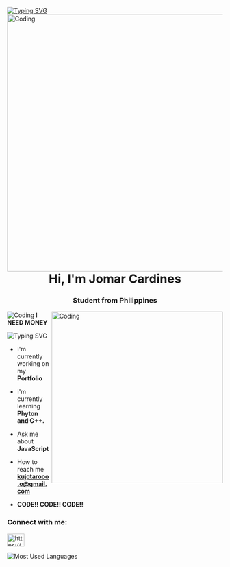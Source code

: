[![Typing SVG](https://readme-typing-svg.demolab.com?font=Fira+Code&weight=600&duration=3000&pause=680&center=true&vCenter=true&width=435&lines=The+sorrowful+gust+of+wind;that+blew+right+between+you+and+me)](https://git.io/typing-svg)
<img align ="right" alt="Coding" width="600" src="main-qimg-eae18a1695273082d5e532ed2358365a (1).gif">



<h1 align="center">Hi, I'm Jomar Cardines</h1>
<h3 align="center">Student from Philippines</h3>



<img align ="right" alt="Coding" width="400" src="https://camo.githubusercontent.com/ae162b7703495ca6adf9c48880d6688e2bf2d1ff33db192d6e6c10c69d23e655/68747470733a2f2f7468756d62732e6766796361742e636f6d2f436f6d706574656e74466172666c756e674265726765727069636172642d6d61782d316d622e676966">

<img align ="left" alt="Coding"  src="https://camo.githubusercontent.com/3e48fdcbb600beba97ef228b6293a6ededb6b5e96f65b9e20c1ed745ab93a896/68747470733a2f2f6b6f6d617265762e636f6d2f67687076632f3f757365726e616d653d64757562756475627575266c6162656c3d50726f66696c65253230766965777326636f6c6f723d306537356236267374796c653d666c6174">



**I NEED MONEY**

![Typing SVG](https://readme-typing-svg.demolab.com?font=Vcs+osd+mono&weight=900&duration=850&pause=850&color=359037&width=435&lines=IF+YOU+WANT+IT;WORK+FOR+IT)
- I'm currently working on my **Portfolio**

- I'm currently learning **Phyton and C++.**


- Ask me about **JavaScript**

- How to reach me **kujotarooo.o@gmail.com**

- **CODE!! CODE!! CODE!!**
<h3 align="left">Connect with me:</h3>
<p align="left">
<a href="https://www.facebook.com/profile.php?id=100080866297698" target="blank"><img align="center" src="https://raw.githubusercontent.com/rahuldkjain/github-profile-readme-generator/master/src/images/icons/Social/facebook.svg" alt="https://www.facebook.com/profile.php?id=100079721212245" height="30" width="40" /></a>
</p>

![Most Used Languages](https://github-readme-stats.vercel.app/api/top-langs?username=hanzzakino&show_icons=true&locale=en&layout=compact&theme=github_dark&count_private=true&hide_border=true&hide=html,css,scss)
